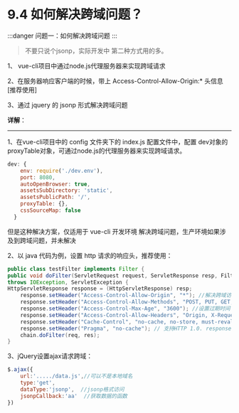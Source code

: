 # 9.4 如何解决跨域问题？

:::danger 问题一：如何解决跨域问题
:::

>不要只说个jsonp，实际开发中 第二种方式用的多。

1、 vue-cli项目中通过node.js代理服务器来实现跨域请求

2、在服务器响应客户端的时候，带上 Access-Control-Allow-Origin:*  头信息 [推荐使用]

3、通过 jquery 的 jsonp 形式解决跨域问题

**详解**：

* * * * *

1、在vue-cli项目中的 config 文件夹下的 index.js 配置文件中，配置 dev对象的 proxyTable对象，可通过node.js的代理服务器来实现跨域请求。

```js
dev: {
    env: require('./dev.env'),
    port: 8080,
    autoOpenBrowser: true,
    assetsSubDirectory: 'static',
    assetsPublicPath: '/',
    proxyTable: {},
    cssSourceMap: false
  }
```

但是这种解决方案，仅适用于 vue-cli 开发环境 解决跨域问题，生产环境如果涉及到跨域问题，并未解决

2、以 java 代码为例，设置 http 请求的响应头，推荐使用：

```java
public class testFilter implements Filter {
public void doFilter(ServletRequest request, ServletResponse resp, FilterChain chain)
throws IOException, ServletException {
HttpServletResponse response = (HttpServletResponse) resp;
    response.setHeader("Access-Control-Allow-Origin", "*"); //解决跨域访问报错
    response.setHeader("Access-Control-Allow-Methods", "POST, PUT, GET, OPTIONS, DELETE");
    response.setHeader("Access-Control-Max-Age", "3600"); //设置过期时间
    response.setHeader("Access-Control-Allow-Headers", "Origin, X-Requested-With, Content-Type, Accept, client_id, uuid, Authorization");
    response.setHeader("Cache-Control", "no-cache, no-store, must-revalidate"); // 支持HTTP 1.1.
    response.setHeader("Pragma", "no-cache"); // 支持HTTP 1.0. response.setHeader("Expires", "0");
    chain.doFilter(req, res);
}
```

3、jQuery设置ajax请求跨域：

```js
$.ajax({
    url:'...../data.js',//可以不是本地域名
    type:'get',
    dataType:'jsonp',  //jsonp格式访问
    jsonpCallback:'aa'  //获取数据的函数
})
```